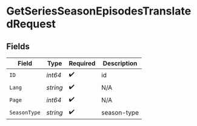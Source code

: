 # GetSeriesSeasonEpisodesTranslatedRequest


## Fields

| Field              | Type               | Required           | Description        |
| ------------------ | ------------------ | ------------------ | ------------------ |
| `ID`               | *int64*            | :heavy_check_mark: | id                 |
| `Lang`             | *string*           | :heavy_check_mark: | N/A                |
| `Page`             | *int64*            | :heavy_check_mark: | N/A                |
| `SeasonType`       | *string*           | :heavy_check_mark: | season-type        |